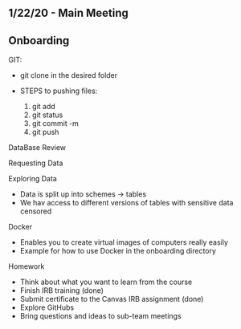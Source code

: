 ## 1/22/20 - Main Meeting

## Onboarding
GIT:

 - git clone <repo name> in the desired folder
  
 - STEPS to pushing files:
    1. git add <file name>
    2. git status
    3. git commit -m <message>
    4. git push

DataBase Review

Requesting Data

Exploring Data
 - Data is split up into schemes -> tables
 - We hav access to different versions of tables with sensitive data censored
 
Docker
 - Enables you to create virtual images of computers really easily 
 - Example for how to use Docker in the onboarding directory
 
 Homework
 - Think about what you want to learn from the course
 - Finish IRB training (done)
 - Submit certificate to the Canvas IRB assignment (done)
 - Explore GitHubs
 - Bring questions and ideas to sub-team meetings

